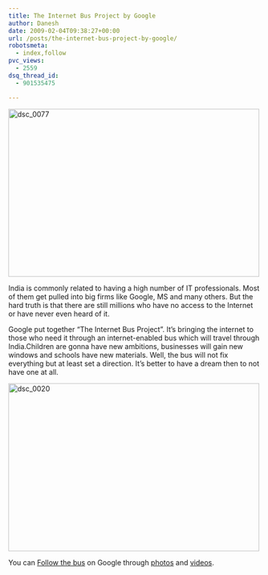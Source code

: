 ```yaml
---
title: The Internet Bus Project by Google
author: Danesh
date: 2009-02-04T09:38:27+00:00
url: /posts/the-internet-bus-project-by-google/
robotsmeta:
  - index,follow
pvc_views:
  - 2559
dsq_thread_id:
  - 901535475

---
```

<img loading="lazy" class="alignnone size-medium wp-image-1231" title="dsc_0077" src="/wp-content/uploads/2009/02/dsc_0077-500x334.jpg" alt="dsc_0077" width="500" height="334" srcset="/wp-content/uploads/2009/02/dsc_0077-500x334.jpg 500w, /wp-content/uploads/2009/02/dsc_0077-1024x685.jpg 1024w, /wp-content/uploads/2009/02/dsc_0077.jpg 1152w" sizes="(max-width: 500px) 100vw, 500px" />

India is commonly related to having a high number of IT professionals. Most of them get pulled into big firms like Google, MS and many others. But the hard truth is that there are still millions who have no access to the Internet or have never even heard of it.

Google put together &#8220;The Internet Bus Project&#8221;. It&#8217;s bringing the internet to those who need it through an internet-enabled bus which will travel through India.Children are gonna have new ambitions, businesses will gain new windows and schools have new materials. Well, the bus will not fix everything but at least set a direction. It&#8217;s better to have a dream then to not have one at all.

<img loading="lazy" class="alignnone size-medium wp-image-1232" title="dsc_0020" src="/wp-content/uploads/2009/02/dsc_0020-500x334.jpg" alt="dsc_0020" width="500" height="334" srcset="/wp-content/uploads/2009/02/dsc_0020-500x334.jpg 500w, /wp-content/uploads/2009/02/dsc_0020-1024x685.jpg 1024w, /wp-content/uploads/2009/02/dsc_0020.jpg 1152w" sizes="(max-width: 500px) 100vw, 500px" /> 

You can [Follow the bus][1] on Google through [photos][2] and [videos][3].

 [1]: http://www.google.co.in/intl/en/landing/internetbus/
 [2]: http://picasaweb.google.com/internetbusindia/
 [3]: http://www.youtube.com/internetbus?view=videos